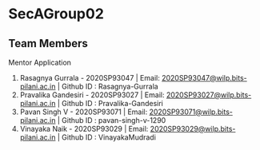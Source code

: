 # SecAGroup02
## Team Members

Mentor Application
1. Rasagnya Gurrala - 2020SP93047 | Email: 2020SP93047@wilp.bits-pilani.ac.in | Github ID : Rasagnya-Gurrala
2. Pravalika Gandesiri - 2020SP93027 | Email: 2020SP93027@wilp.bits-pilani.ac.in | Github ID : Pravalika-Gandesiri
3. Pavan Singh V - 2020SP93071 | Email: 2020SP93071@wilp.bits-pilani.ac.in | Github ID : pavan-singh-v-1290
4. Vinayaka Naik - 2020SP93029 | Email: 2020SP93029@wilp.bits-pilani.ac.in | Github ID : VinayakaMudradi
